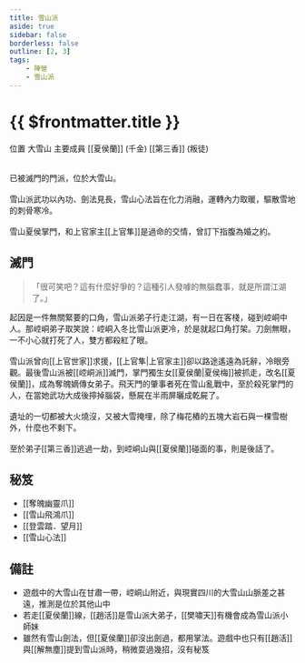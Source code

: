 ```yaml
---
title: 雪山派
aside: true
sidebar: false
borderless: false
outline: [2, 3]
tags:
    - 陣營
    - 雪山派
---
```


# {{ $frontmatter.title }}

<InfoList position="right">
	<Info title="陣營資料" :open=true>
		<table>
			<ChTr>
				<ChTd isTitle=true>
					位置
				</ChTd>
				<ChTd>
					大雪山
				</ChTd>
			</ChTr>
			<ChTr>
				<ChTd isTitle=true position='center'>
					主要成員
				</ChTd>
			</ChTr>
			<ChTr>
                <ChTd position='center'>
                    [[夏侯蘭]] (千金)
                </ChTd>
            </ChTr>
            <ChTr>
                <ChTd position='center'>
                    [[第三香]] (叛徒)
                </ChTd>
            </ChTr>
		</table>
	</Info>
</InfoList>

已被滅門的門派，位於大雪山。
<br><br>
雪山派武功以內功、劍法見長，雪山心法旨在化力消融，運轉內力取暖，驅散雪地的刺骨寒冷。
<br><br>
雪山夏侯掌門，和上官家主[[上官隼]]是過命的交情，曾訂下指腹為婚之約。
<br clear="all">

## 滅門

> 「很可笑吧？這有什麼好爭的？這種引人發噱的無腦蠢事，就是所謂江湖了。」

起因是一件無關緊要的口角，雪山派弟子行走江湖，有一日在客棧，碰到崆峒中人。那崆峒弟子取笑說：崆峒入冬比雪山派更冷，於是就起口角打架。刀劍無眼，一不小心就打死了人，雙方都殺紅了眼。
<br><br>
雪山派曾向[[上官世家]]求援，[[上官隼|上官家主]]卻以路途遙遠為託辭，冷眼旁觀。最後雪山派被[[崆峒派]]滅門，掌門獨生女[[夏侯蘭|夏侯梅]]被抓走，改名[[夏侯蘭]]，成為奪魄嫡傳女弟子。飛天門的肇事者死在雪山亂戰中，至於殺死掌門的人，在當她武功大成後擰掉腦袋，懸屍在半雨屏曬成乾屍了。
<br><br>
遺址的一切都被大火燒沒，又被大雪掩埋，除了梅花樁的五塊大岩石與一棵雪樹外，什麼也不剩下。
<br><br>
至於弟子[[第三香]]逃過一劫，到崆峒山與[[夏侯蘭]]碰面的事，則是後話了。

## 秘笈

- [[奪魄幽靈爪]]
- [[雪山飛鴻爪]]
- [[登雲踏．望月]]
- [[雪山心法]]

## 備註

- 遊戲中的大雪山在甘肅一帶，崆峒山附近，與現實四川的大雪山山脈差之甚遠，推測是位於其他山中
- 若走[[夏侯蘭]]線，[[趙活]]是雪山派大弟子，[[樊嘯天]]有機會成為雪山派小師妹
- 雖然有雪山劍法，但[[夏侯蘭]]卻沒出劍過，都用掌法。遊戲中也只有[[趙活]]與[[解無塵]]提到雪山派時，稍微耍過幾招，沒有秘笈
